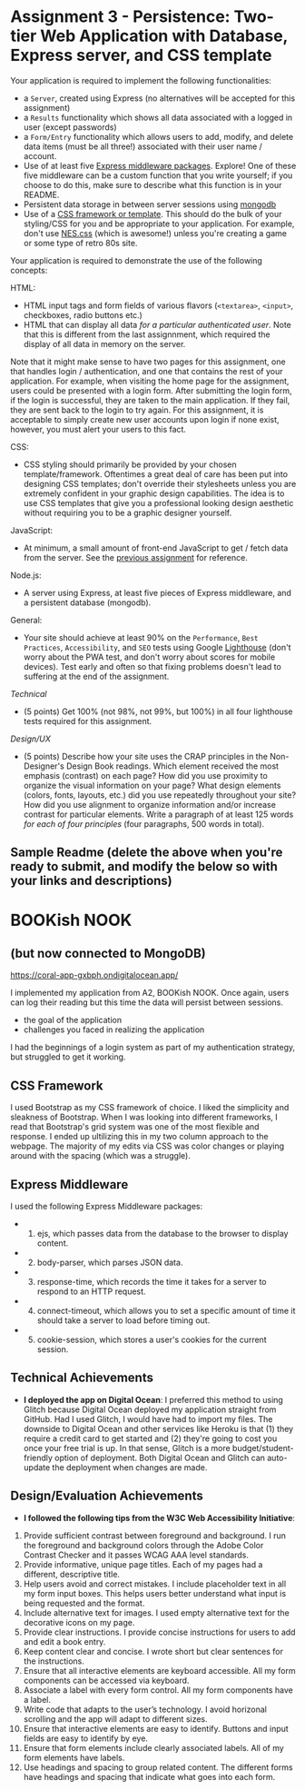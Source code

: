 Assignment 3 - Persistence: Two-tier Web Application with Database, Express server, and CSS template
===


Your application is required to implement the following functionalities:

- a `Server`, created using Express (no alternatives will be accepted for this assignment)
- a `Results` functionality which shows all data associated with a logged in user (except passwords)
- a `Form/Entry` functionality which allows users to add, modify, and delete data items (must be all three!) associated with their user name / account.
- Use of at least five [Express middleware packages](https://expressjs.com/en/resources/middleware.html). Explore! One of these five middleware 
can be a custom function that you write yourself; if you choose to do this, make sure to describe what this function is in your README.  
- Persistent data storage in between server sessions using [mongodb](https://www.mongodb.com/cloud/atlas)
- Use of a [CSS framework or template](https://github.com/troxler/awesome-css-frameworks). 
This should do the bulk of your styling/CSS for you and be appropriate to your application. 
For example, don't use [NES.css](https://nostalgic-css.github.io/NES.css/) (which is awesome!) unless you're creating a game or some type of retro 80s site.

Your application is required to demonstrate the use of the following concepts:  

HTML:  
- HTML input tags and form fields of various flavors (`<textarea>`, `<input>`, checkboxes, radio buttons etc.)
- HTML that can display all data *for a particular authenticated user*. Note that this is different from the last assignnment, which required the display of all data in memory on the server.

Note that it might make sense to have two pages for this assignment, one that handles login / authentication, and one that contains the rest of your application.
For example, when visiting the home page for the assignment, users could be presented with a login form. After submitting the login form, if the login is 
successful, they are taken to the main application. If they fail, they are sent back to the login to try again. For this assignment, it is acceptable to simply create 
new user accounts upon login if none exist, however, you must alert your users to this fact.  

CSS:  
- CSS styling should primarily be provided by your chosen template/framework. 
Oftentimes a great deal of care has been put into designing CSS templates; 
don't override their stylesheets unless you are extremely confident in your graphic design capabilities. 
The idea is to use CSS templates that give you a professional looking design aesthetic without requiring you to be a graphic designer yourself.

JavaScript:  
- At minimum, a small amount of front-end JavaScript to get / fetch data from the server. 
See the [previous assignment](https://github.com/cs4241-19a/a2-shortstack) for reference.

Node.js:  
- A server using Express, at least five pieces of Express middleware, and a persistent database (mongodb).

General:  
- Your site should achieve at least 90% on the `Performance`, `Best Practices`, `Accessibility`, and `SEO` tests 
using Google [Lighthouse](https://developers.google.com/web/tools/lighthouse) (don't worry about the PWA test, and don't worry about scores for mobile devices).
Test early and often so that fixing problems doesn't lead to suffering at the end of the assignment. 



*Technical*
 

- (5 points) Get 100% (not 98%, not 99%, but 100%) in all four lighthouse tests required for this assignment.  

*Design/UX*

- (5 points) Describe how your site uses the CRAP principles in the Non-Designer's Design Book readings. 
Which element received the most emphasis (contrast) on each page? 
How did you use proximity to organize the visual information on your page? 
What design elements (colors, fonts, layouts, etc.) did you use repeatedly throughout your site? 
How did you use alignment to organize information and/or increase contrast for particular elements. 
Write a paragraph of at least 125 words *for each of four principles* (four paragraphs, 500 words in total). 

Sample Readme (delete the above when you're ready to submit, and modify the below so with your links and descriptions)
---

# BOOKish NOOK
## (but now connected to MongoDB)

https://coral-app-gxbph.ondigitalocean.app/

I implemented my application from A2, BOOKish NOOK. Once again, users can log their reading but this time the data will persist between sessions. 

- the goal of the application
- challenges you faced in realizing the application

I had the beginnings of a login system as part of my authentication strategy, but struggled to get it working. 


## CSS Framework
I used Bootstrap as my CSS framework of choice. I liked the simplicity and sleakness of Bootstrap. When I was looking into different frameworks, I read that Bootstrap's grid system was one of the most flexible and response. I ended up ultilizing this in my two column approach to the webpage. The majority of my edits via CSS was color changes or playing around with the spacing (which was a struggle).

## Express Middleware

I used the following Express Middleware packages:
- 1. ejs, which passes data from the database to the browser to display content.
- 2. body-parser, which parses JSON data.
- 3. response-time, which records the time it takes for a server to respond to an HTTP request.
- 4. connect-timeout, which allows you to set a specific amount of time it should take a server to load before timing out.
- 5. cookie-session, which stores a user's cookies for the current session.

## Technical Achievements
- **I deployed the app on Digital Ocean**: I preferred this method to using Glitch because Digital Ocean deployed my application straight from GitHub. Had I used Glitch, I would have had to import my files. The downside to Digital Ocean and other services like Heroku is that (1) they require a credit card to get started and (2) they're going to cost you once your free trial is up. In that sense, Glitch is a more budget/student-friendly option of deployment. Both Digital Ocean and Glitch can auto-update the deployment when changes are made.  

## Design/Evaluation Achievements
- **I followed the following tips from the W3C Web Accessibility Initiative**: 
1. Provide sufficient contrast between foreground and background. I run the foreground and background colors through the Adobe Color Contrast Checker and it passes WCAG AAA level standards.
2. Provide informative, unique page titles. Each of my pages had a different, descriptive title. 
3. Help users avoid and correct mistakes. I include placeholder text in all my form input boxes. This helps users better understand what input is being requested and the format.
4. Include alternative text for images. I used empty alternative text for the decorative icons on my page. 
5. Provide clear instructions. I provide concise instructions for users to add and edit a book entry. 
6. Keep content clear and concise. I wrote short but clear sentences for the instructions.
7. Ensure that all interactive elements are keyboard accessible. All my form components can be accessed via keyboard. 
8. Associate a label with every form control. All my form components have a label. 
9. Write code that adapts to the user’s technology. I avoid horizonal scrolling and the app will adapt to different sizes.
10. Ensure that interactive elements are easy to identify. Buttons and input fields are easy to identify by eye.
11. Ensure that form elements include clearly associated labels. All of my form elements have labels.
12. Use headings and spacing to group related content. The different forms have headings and spacing that indicate what goes into each form. 
